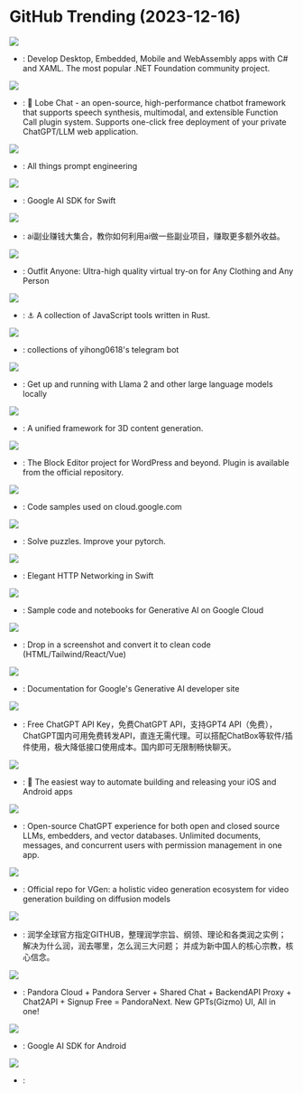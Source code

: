 # GitHub Trending (2023-12-16)

![](https://img.shields.io/badge/C%23-New%20107-green?style=flat-square&logo=appveyor)
- [](https://github.comundefined): Develop Desktop, Embedded, Mobile and WebAssembly apps with C# and XAML. The most popular .NET Foundation community project.

![](https://img.shields.io/badge/TypeScript-New%201-green?style=flat-square&logo=appveyor)
- [](https://github.comundefined): 🤖 Lobe Chat - an open-source, high-performance chatbot framework that supports speech synthesis, multimodal, and extensible Function Call plugin system. Supports one-click free deployment of your private ChatGPT/LLM web application.

![](https://img.shields.io/badge/Python-New%20930-green?style=flat-square&logo=appveyor)
- [](https://github.comundefined): All things prompt engineering

![](https://img.shields.io/badge/Swift-New%2025-green?style=flat-square&logo=appveyor)
- [](https://github.comundefined): Google AI SDK for Swift

![](https://img.shields.io/badge/none-New%20161-green?style=flat-square&logo=appveyor)
- [](https://github.comundefined): ai副业赚钱大集合，教你如何利用ai做一些副业项目，赚取更多额外收益。

![](https://img.shields.io/badge/none-New%20426-green?style=flat-square&logo=appveyor)
- [](https://github.comundefined): Outfit Anyone: Ultra-high quality virtual try-on for Any Clothing and Any Person

![](https://img.shields.io/badge/Rust-New%20235-green?style=flat-square&logo=appveyor)
- [](https://github.comundefined): ⚓ A collection of JavaScript tools written in Rust.

![](https://img.shields.io/badge/Python-New%2019-green?style=flat-square&logo=appveyor)
- [](https://github.comundefined): collections of yihong0618's telegram bot

![](https://img.shields.io/badge/Go-New%20284-green?style=flat-square&logo=appveyor)
- [](https://github.comundefined): Get up and running with Llama 2 and other large language models locally

![](https://img.shields.io/badge/Python-New%20354-green?style=flat-square&logo=appveyor)
- [](https://github.comundefined): A unified framework for 3D content generation.

![](https://img.shields.io/badge/JavaScript-New%2083-green?style=flat-square&logo=appveyor)
- [](https://github.comundefined): The Block Editor project for WordPress and beyond. Plugin is available from the official repository.

![](https://img.shields.io/badge/Jupyter%20Notebook-New%206-green?style=flat-square&logo=appveyor)
- [](https://github.comundefined): Code samples used on cloud.google.com

![](https://img.shields.io/badge/Jupyter%20Notebook-New%2048-green?style=flat-square&logo=appveyor)
- [](https://github.comundefined): Solve puzzles. Improve your pytorch.

![](https://img.shields.io/badge/Swift-New%2029-green?style=flat-square&logo=appveyor)
- [](https://github.comundefined): Elegant HTTP Networking in Swift

![](https://img.shields.io/badge/Jupyter%20Notebook-New%20232-green?style=flat-square&logo=appveyor)
- [](https://github.comundefined): Sample code and notebooks for Generative AI on Google Cloud

![](https://img.shields.io/badge/TypeScript-New%20292-green?style=flat-square&logo=appveyor)
- [](https://github.comundefined): Drop in a screenshot and convert it to clean code (HTML/Tailwind/React/Vue)

![](https://img.shields.io/badge/Jupyter%20Notebook-New%2033-green?style=flat-square&logo=appveyor)
- [](https://github.comundefined): Documentation for Google's Generative AI developer site

![](https://img.shields.io/badge/Python-New%2081-green?style=flat-square&logo=appveyor)
- [](https://github.comundefined): Free ChatGPT API Key，免费ChatGPT API，支持GPT4 API（免费），ChatGPT国内可用免费转发API，直连无需代理。可以搭配ChatBox等软件/插件使用，极大降低接口使用成本。国内即可无限制畅快聊天。

![](https://img.shields.io/badge/Ruby-New%207-green?style=flat-square&logo=appveyor)
- [](https://github.comundefined): 🚀 The easiest way to automate building and releasing your iOS and Android apps

![](https://img.shields.io/badge/JavaScript-New%20310-green?style=flat-square&logo=appveyor)
- [](https://github.comundefined): Open-source ChatGPT experience for both open and closed source LLMs, embedders, and vector databases. Unlimited documents, messages, and concurrent users with permission management in one app.

![](https://img.shields.io/badge/Python-New%2096-green?style=flat-square&logo=appveyor)
- [](https://github.comundefined): Official repo for VGen: a holistic video generation ecosystem for video generation building on diffusion models

![](https://img.shields.io/badge/none-New%2068-green?style=flat-square&logo=appveyor)
- [](https://github.comundefined): 润学全球官方指定GITHUB，整理润学宗旨、纲领、理论和各类润之实例；解决为什么润，润去哪里，怎么润三大问题； 并成为新中国人的核心宗教，核心信念。

![](https://img.shields.io/badge/PHP-New%20193-green?style=flat-square&logo=appveyor)
- [](https://github.comundefined): Pandora Cloud + Pandora Server + Shared Chat + BackendAPI Proxy + Chat2API + Signup Free = PandoraNext. New GPTs(Gizmo) UI, All in one!

![](https://img.shields.io/badge/Kotlin-New%2041-green?style=flat-square&logo=appveyor)
- [](https://github.comundefined): Google AI SDK for Android

![](https://img.shields.io/badge/none-New%20189-green?style=flat-square&logo=appveyor)
- [](https://github.comundefined): 

